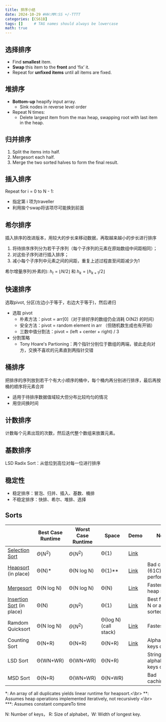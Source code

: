 ```yaml
---
title: 排序小结
date: 2024-10-29 #HH:MM:SS +/-TTTT
categories: [CS61B]
tags: []     # TAG names should always be lowercase
math: true
---
```



## 选择排序 

- Find **smallest** item.
- **Swap** this item to the **front** and ‘fix’ it.
- Repeat for **unfixed items** until all items are fixed.

## 堆排序

- **Bottom-up** heapify input array.  
	- Sink nodes in reverse level order  
- Repeat N times:
	- Delete largest item from the max heap, swapping root with last item in the heap.

## 归并排序

1. Split the items into half.
2. Mergesort each half.
3. Merge the two sorted halves to form the final result.

## 插入排序
Repeat for i = 0 to N - 1:

- 指定第 i 项为traveller
- 利用挨个swap将该项尽可能换到前面

## 希尔排序
插入排序的改进版本，用较大的步长来移动数据，再取越来越小的步长进行排序

1. 将待排序序列分为若干子序列（每个子序列的元素在原始数组中间距相同）；
2. 对这些子序列进行插入排序；
3. 减小每个子序列中元素之间的间距，重复上述过程直至间距减少为1

希尔增量序列(朴素的): $h_t = \lfloor N/2 \rfloor$ 和 $h_k = \lfloor h_{k+1} / 2 \rfloor$


## 快速排序
选取pivot, 分区(左边小于等于，右边大于等于)，然后递归

- 选取 pivot
    - 朴素方法：pivot = arr\[0]（对于排好序的数组仍会消耗 O(N2) 的时间）
    - 安全方法：pivot = random element in arr （但随机数生成也有开销）
    - 三数中值分割法：pivot = (left + center + right) / 3
- 分割策略
	- Tony Hoare's Partioning：两个指针分别位于数组的两端，彼此走向对方，交换不喜欢的元素直到两指针交错

## 桶排序
把排序的序列放到若干个有大小顺序的桶中，每个桶内再分别进行排序，最后再按桶的顺序将元素合并

- 适用于待排序数据值域较大但分布比较均匀的情况
- 用空间换时间

## 计数排序 
计数每个元素出现的次数，然后迭代整个数组来放置元素。

## 基数排序
LSD Radix Sort：从低位到高位对每一位进行排序


## 稳定性

- 稳定排序：冒泡、归并、插入、基数、桶排
- 不稳定排序：快排、希尔、堆排、选择


## Sorts

|                                                                                             | Best Case Runtime | Worst Case Runtime | Space                 | Demo                                                                                                                                                                               | Notes                              | Stable? |
| ------------------------------------------------------------------------------------------- | ----------------- | ------------------ | --------------------- | ---------------------------------------------------------------------------------------------------------------------------------------------------------------------------------- | ---------------------------------- | ------- |
| [Selection Sort](http://algs4.cs.princeton.edu/21elementary/Selection.java.html)            | $Θ(N^2)$          | $Θ(N^2)$           | Θ(1)                  | [Link](https://goo.gl/g14Cit)                                                                                                                                                      |                                    | No      |
| [Heapsort](http://algs4.cs.princeton.edu/24pq/Heap.java.html) <br>(in place)                | Θ(N)*             | Θ(N log N)         | Θ(1)\**               | [Link](https://docs.google.com/presentation/d/1SzcQC48OB9agStD0dFRgccU-tyjD6m3esrSC-GLxmNc/edit?usp=sharing)                                                                       | Bad cache (61C) performance.       | No      |
| [Mergesort](http://algs4.cs.princeton.edu/14analysis/Mergesort.java.html)                   | Θ(N log N)        | Θ(N log N)         | Θ(N)                  | [Link](https://docs.google.com/presentation/d/1h-gS13kKWSKd_5gt2FPXLYigFY4jf5rBkNFl3qZzRRw/pub?start=false&loop=false&delayms=3000)                                                | Faster than heap sort.             | Yes     |
| [Insertion Sort](http://algs4.cs.princeton.edu/21elementary/Insertion.java.html) (in place) | Θ(N)              | $Θ(N^2)$           | Θ(1)                  | [Link](https://docs.google.com/presentation/d/10b9aRqpGJu8pUk8OpfqUIEEm8ou-zmmC7b_BE5wgNg0/pub?start=false&loop=false&delayms=3000)                                                | Best for small N or almost sorted. | Yes     |
| Ramdom Quicksort                                                                            | Θ(N log N)        | $Θ(N^2)$           | Θ(log N) (call stack) | [Link](https://docs.google.com/presentation/d/1QjAs-zx1i0_XWlLqsKtexb-iueao9jNLkN-gW9QxAD0/pub?start=false&loop=false&delayms=3000&slideid.g463de7561_042&slide=id.g463de7561_042) | Fastest sort                       | No      |
| Counting Sort                                                                               | Θ(N+R)            | Θ(N+R)             | Θ(N+R)                | [Link](https://docs.google.com/presentation/d/1vmVKHRSwb5WN1rHvktplbPGecHChxOwWa7ovRuiLzbA/edit?usp=sharing)                                                                       | Alphabet keys only                 | Yes     |
| LSD Sort                                                                                    | Θ(WN+WR)          | Θ(WN+WR)           | Θ(N+R)                |                                                                                                                                                                                    | Strings of alphabetical keys only  | Yes     |
| MSD Sort                                                                                    | Θ(N+R)            | Θ(WN+WR)           | Θ(N+WR)               |                                                                                                                                                                                    | Bad caching(61C)                   | Yes     |

\*: An array of all duplicates yields linear runtime for heapsort.<\br>
\*\*: Assumes heap operations implemented iteratively, not recursively <\br>
\*\*\*: Assumes constant compareTo time

N: Number of keys， R: Size of alphabet，W: Width of longest key.



